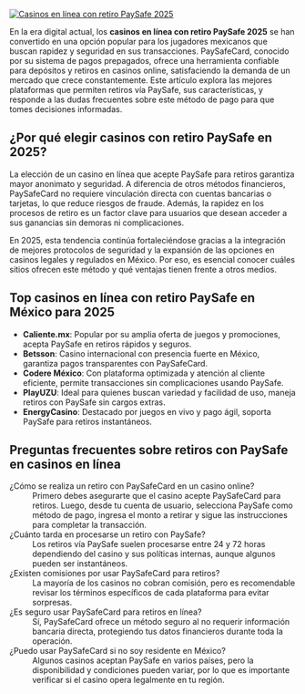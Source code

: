 [![Casinos en línea con retiro PaySafe 2025](https://123-caf.pages.dev/gitsignup.png)](https://vrmoo.ru/Bt82HjjY)

<p>En la era digital actual, los <strong>casinos en línea con retiro PaySafe 2025</strong> se han convertido en una opción popular para los jugadores mexicanos que buscan rapidez y seguridad en sus transacciones. PaySafeCard, conocido por su sistema de pagos prepagados, ofrece una herramienta confiable para depósitos y retiros en casinos online, satisfaciendo la demanda de un mercado que crece constantemente. Este artículo explora las mejores plataformas que permiten retiros vía PaySafe, sus características, y responde a las dudas frecuentes sobre este método de pago para que tomes decisiones informadas.</p>  <h2>¿Por qué elegir casinos con retiro PaySafe en 2025?</h2> <p>La elección de un casino en línea que acepte PaySafe para retiros garantiza mayor anonimato y seguridad. A diferencia de otros métodos financieros, PaySafeCard no requiere vinculación directa con cuentas bancarias o tarjetas, lo que reduce riesgos de fraude. Además, la rapidez en los procesos de retiro es un factor clave para usuarios que desean acceder a sus ganancias sin demoras ni complicaciones.</p>  <p>En 2025, esta tendencia continúa fortaleciéndose gracias a la integración de mejores protocolos de seguridad y la expansión de las opciones en casinos legales y regulados en México. Por eso, es esencial conocer cuáles sitios ofrecen este método y qué ventajas tienen frente a otros medios.</p>  <h2>Top casinos en línea con retiro PaySafe en México para 2025</h2> <ul>   <li><strong>Caliente.mx</strong>: Popular por su amplia oferta de juegos y promociones, acepta PaySafe en retiros rápidos y seguros.</li>   <li><strong>Betsson</strong>: Casino internacional con presencia fuerte en México, garantiza pagos transparentes con PaySafeCard.</li>   <li><strong>Codere México</strong>: Con plataforma optimizada y atención al cliente eficiente, permite transacciones sin complicaciones usando PaySafe.</li>   <li><strong>PlayUZU</strong>: Ideal para quienes buscan variedad y facilidad de uso, maneja retiros con PaySafe sin cargos extras.</li>   <li><strong>EnergyCasino</strong>: Destacado por juegos en vivo y pago ágil, soporta PaySafe para retiros instantáneos.</li> </ul>  <h2>Preguntas frecuentes sobre retiros con PaySafe en casinos en línea</h2> <dl>   <dt>¿Cómo se realiza un retiro con PaySafeCard en un casino online?</dt>   <dd>Primero debes asegurarte que el casino acepte PaySafeCard para retiros. Luego, desde tu cuenta de usuario, selecciona PaySafe como método de pago, ingresa el monto a retirar y sigue las instrucciones para completar la transacción.</dd>    <dt>¿Cuánto tarda en procesarse un retiro con PaySafe?</dt>   <dd>Los retiros vía PaySafe suelen procesarse entre 24 y 72 horas dependiendo del casino y sus políticas internas, aunque algunos pueden ser instantáneos.</dd>    <dt>¿Existen comisiones por usar PaySafeCard para retiros?</dt>   <dd>La mayoría de los casinos no cobran comisión, pero es recomendable revisar los términos específicos de cada plataforma para evitar sorpresas.</dd>    <dt>¿Es seguro usar PaySafeCard para retiros en línea?</dt>   <dd>Sí, PaySafeCard ofrece un método seguro al no requerir información bancaria directa, protegiendo tus datos financieros durante toda la operación.</dd>    <dt>¿Puedo usar PaySafeCard si no soy residente en México?</dt>   <dd>Algunos casinos aceptan PaySafe en varios países, pero la disponibilidad y condiciones pueden variar, por lo que es importante verificar si el casino opera legalmente en tu región.</dd> </dl>